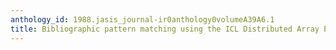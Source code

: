 ```yaml
---
anthology_id: 1988.jasis_journal-ir0anthology0volumeA39A6.1
title: Bibliographic pattern matching using the ICL Distributed Array Processor
---
```

